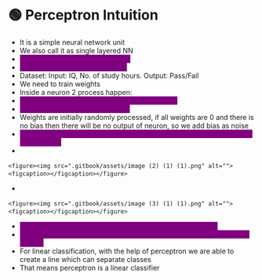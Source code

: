 # 🟢 Perceptron Intuition

* It is a simple neural network unit
* We also call it as single layered NN
* <mark style="color:purple;background-color:purple;">**Perceptron is a basic unit of ANN**</mark>
* <mark style="color:purple;background-color:purple;">**Used in solving binary classifier**</mark>
* Dataset: Input: IQ, No. of study hours. Output: Pass/Fail
* We need to train weights&#x20;
* Inside a neuron 2 process happen:&#x20;
* <mark style="color:purple;background-color:purple;">**Step 1: Summation of weights and inputs + bias**</mark>
* <mark style="color:purple;background-color:purple;">**Step 2: Apply activation function**</mark>
* Weights are initially randomly processed, if all weights are 0 and there is no bias then there will be no output of neuron, so we add bias as noise
* <mark style="color:purple;background-color:purple;">**Activation function is to transform the output between some values(0 to 1, -1 to +1)**</mark>
*

    <figure><img src=".gitbook/assets/image (2) (1) (1).png" alt=""><figcaption></figcaption></figure>
*

    <figure><img src=".gitbook/assets/image (3) (1) (1).png" alt=""><figcaption></figcaption></figure>
* <mark style="color:purple;background-color:purple;">**In step function, threshold will be 0 and output will be 0 or 1**</mark>
* <mark style="color:purple;background-color:purple;">**In sigmoid function, threshold will be 0.5, and output will be between 0 and 1**</mark>
* For linear classification, with the help of perceptron we are able to create a line which can separate  classes
* That means perceptron is a linear classifier

